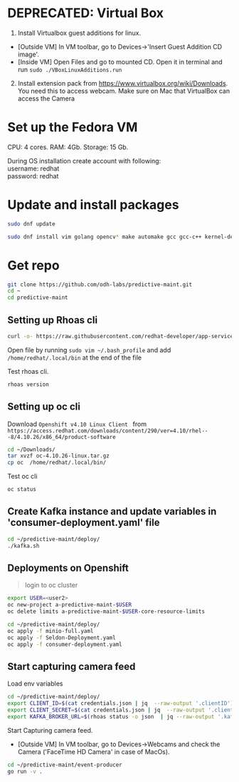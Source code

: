 # DEPRECATED: Virtual Box
1. Install Virtualbox guest additions for linux. 
- [Outside VM] In VM toolbar, go to Devices->'Insert Guest Addition CD image'. 
- [Inside VM] Open Files and go to mounted CD. Open it in terminal and run `sudo ./VBoxLinuxAdditions.run`
2. Install extension pack from https://www.virtualbox.org/wiki/Downloads. You need this to access webcam. Make sure on Mac that VirtualBox can access the Camera


# Set up the Fedora VM
CPU: 4 cores. 
RAM: 4Gb. 
Storage: 15 Gb. 

During OS installation create account with following:   
username: redhat  
password: redhat  

# Update and install packages
```sh
sudo dnf update
```

```sh
sudo dnf install vim golang opencv* make automake gcc gcc-c++ kernel-devel  
```

# Get repo
```sh
git clone https://github.com/odh-labs/predictive-maint.git  
cd ~
cd predictive-maint  
```

## Setting up Rhoas cli
```sh
curl -o- https://raw.githubusercontent.com/redhat-developer/app-services-cli/main/scripts/install.sh | bash 
``` 
Open file by running `sudo vim ~/.bash_profile` and add `/home/redhat/.local/bin` at the end of the file    

Test rhoas cli. 
``` sh
rhoas version  
```

## Setting up oc cli
Download `Openshift v4.10 Linux Client ` from `https://access.redhat.com/downloads/content/290/ver=4.10/rhel---8/4.10.26/x86_64/product-software`  

```sh
cd ~/Downloads/  
tar xvzf oc-4.10.26-linux.tar.gz  
cp oc  /home/redhat/.local/bin/  
```

Test oc cli
```sh
oc status
```

## Create Kafka instance and update variables in 'consumer-deployment.yaml' file
```sh
cd ~/predictive-maint/deploy/  
./kafka.sh  
```

## Deployments on Openshift
> login to oc cluster  
```sh
export USER=<user2>  
oc new-project a-predictive-maint-$USER  
oc delete limits a-predictive-maint-$USER-core-resource-limits  

cd ~/predictive-maint/deploy/  
oc apply -f minio-full.yaml  
oc apply -f Seldon-Deployment.yaml  
oc apply -f consumer-deployment.yaml  
```

## Start capturing camera feed
Load env variables  
```sh
cd ~/predictive-maint/deploy/
export CLIENT_ID=$(cat credentials.json | jq  --raw-output '.clientID')
export CLIENT_SECRET=$(cat credentials.json | jq  --raw-output '.clientSecret')
export KAFKA_BROKER_URL=$(rhoas status -o json  | jq --raw-output '.kafka.bootstrap_server_host')
```
Start Capturing camera feed.  

- [Outside VM] In VM toolbar, go to Devices->Webcams and check the Camera ('FaceTime HD Camera' in case of MacOs). 
```sh
cd ~/predictive-maint/event-producer 
go run -v .
```
  
